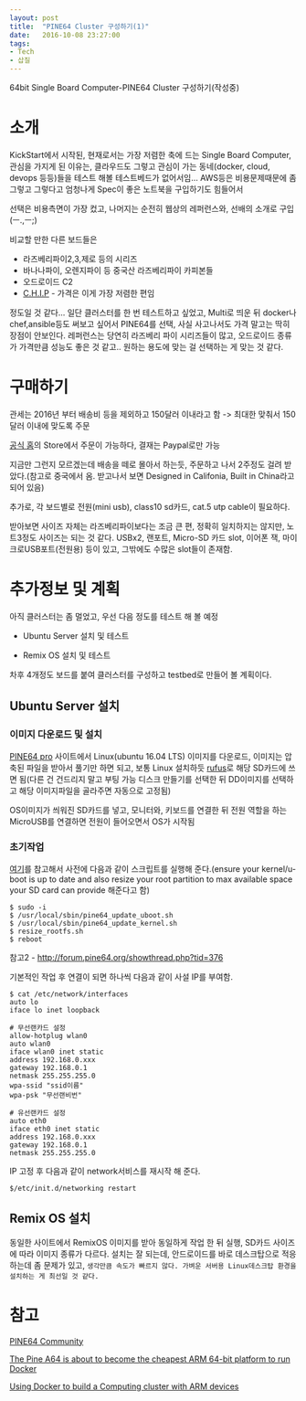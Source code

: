 ```yaml
---
layout: post
title:  "PINE64 Cluster 구성하기(1)"
date:   2016-10-08 23:27:00
tags:
- Tech
- 삽질
---
```


64bit Single Board Computer-PINE64 Cluster 구성하기(작성중)

# 소개

KickStart에서 시작된, 현재로서는 가장 저렴한 축에 드는 Single Board Computer, 관심을 가지게 된 이유는, 클라우드도 그렇고 관심이 가는 동네(docker, cloud, devops 등등)들을 테스트 해볼 테스트베드가 없어서임... AWS등은 비용문제때문에 좀 그렇고 그렇다고 엄청나게 Spec이 좋은 노트북을 구입하기도 힘들어서

선택은 비용측면이 가장 컸고, 나머지는 순전히 웹상의 레퍼런스와, 선배의 소개로 구입(ㅡ.,ㅡ;)

비교할 만한 다른 보드들은

- 라즈베리파이2,3,제로 등의 시리즈
- 바나나파이, 오렌지파이 등 중국산 라즈베리파이 카피본들
- 오드로이드 C2
- [C.H.I.P](https://getchip.com/pages/chip) - 가격은 이게 가장 저렴한 편임

정도일 것 같다... 일단 클러스터를 한 번 테스트하고 싶었고, Multi로 띄운 뒤 docker나 chef,ansible등도 써보고 싶어서 PINE64를 선택, 사실 사고나서도 가격 말고는 딱히 장점이 안보인다. 레퍼런스는 당연히 라즈베리 파이 시리즈들이 많고, 오드로이드 종류가 가격만큼 성능도 좋은 것 같고.. 원하는 용도에 맞는 걸 선택하는 게 맞는 것 같다.

# 구매하기

관세는 2016년 부터 배송비 등을 제외하고 150달러 이내라고 함 -> 최대한 맞춰서 150달러 이내에 맞도록 주문

[공식 홈](https://www.pine64.org)의 Store에서 주문이 가능하다, 결재는 Paypal로만 가능

지금만 그런지 모르겠는데 배송을 떼로 몰아서 하는듯, 주문하고 나서 2주정도 걸려 받았다.(참고로 중국에서 옴. 받고나서 보면 Designed in Califonia, Built in China라고 되어 있음)

추가로, 각 보드별로 전원(mini usb), class10 sd카드, cat.5 utp cable이 필요하다.

받아보면 사이즈 자체는 라즈베리파이보다는 조금 큰 편, 정확히 일치하지는 않지만, 노트3정도 사이즈는 되는 것 같다. USBx2, 랜포트, Micro-SD 카드 slot, 이어폰 잭, 마이크로USB포트(전원용) 등이 있고, 그밖에도 수많은 slot들이 존재함.

# 추가정보 및 계획

아직 클러스터는 좀 멀었고, 우선 다음 정도를 테스트 해 볼 예정

- Ubuntu Server 설치 및 테스트

- Remix OS 설치 및 테스트

차후 4개정도 보드를 붙여 클러스터를 구성하고 testbed로 만들어 볼 계획이다.

## Ubuntu Server 설치

### 이미지 다운로드 및 설치

[PINE64 pro](https://www.pine64.pro) 사이트에서 Linux(ubuntu 16.04 LTS) 이미지를 다운로드, 이미지는 압축된 파일을 받아서 풀기만 하면 되고, 보통 Linux 설치하듯 [rufus](https://rufus.akeo.ie/?locale=ko_KR)로 해당 SD카드에 쓰면 됨(다른 건 건드리지 말고 부팅 가능 디스크 만들기를 선택한 뒤 DD이미지를 선택하고 해당 이미지파일을 골라주면 자동으로 고정됨)

OS이미지가 씌워진 SD카드를 넣고, 모니터와, 키보드를 연결한 뒤 전원 역할을 하는 MicroUSB를 연결하면 전원이 들어오면서 OS가 시작됨

### 초기작업

[여기](https://www.pine64.pro/getting-started-linux/)를 참고해서 사전에 다음과 같이 스크립트를 실행해 준다.(ensure your kernel/u-boot is up to date and also resize your root partition to max available space your SD card can provide 해준다고 함)

    $ sudo -i
    $ /usr/local/sbin/pine64_update_uboot.sh
    $ /usr/local/sbin/pine64_update_kernel.sh
    $ resize_rootfs.sh
    $ reboot

참고2 - http://forum.pine64.org/showthread.php?tid=376

기본적인 작업 후 연결이 되면 하나씩 다음과 같이 사설 IP를 부여함.

    $ cat /etc/network/interfaces
    auto lo
    iface lo inet loopback

    # 무선랜카드 설정
    allow-hotplug wlan0
    auto wlan0
    iface wlan0 inet static
    address 192.168.0.xxx
    gateway 192.168.0.1
    netmask 255.255.255.0
    wpa-ssid "ssid이름"
    wpa-psk "무선랜비번"

    # 유선랜카드 설정
    auto eth0
    iface eth0 inet static
    address 192.168.0.xxx
    gateway 192.168.0.1
    netmask 255.255.255.0

IP 고정 후 다음과 같이 network서비스를 재시작 해 준다.

    $/etc/init.d/networking restart

## Remix OS 설치

동일한 사이트에서 RemixOS 이미지를 받아 동일하게 작업 한 뒤 실행, SD카드 사이즈에 따라 이미지 종류가 다르다. 설치는 잘 되는데, 안드로이드를 바로 데스크탑으로 적응하는데 좀 문제가 있고, `생각만큼 속도가 빠르지 않다. 가벼운 서버용 Linux데스크탑 환경을 설치하는 게 최선일 것 같다.`


# 참고

[PINE64 Community](https://www.pine64.pro)

[The Pine A64 is about to become the cheapest ARM 64-bit platform to run Docker](http://blog.hypriot.com/post/the-pine-a64-is-about-to-become=the-cheapest-ARM-64-bit-platform-to-run-Docker/)

[Using Docker to build a Computing cluster with ARM devices](http://www.vivekjuneja.in/2016/08/29/arm-cloud-cluster/)
